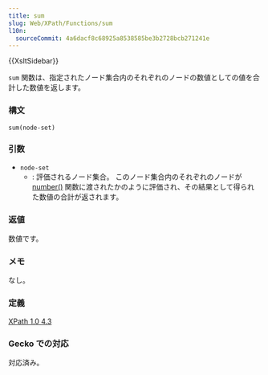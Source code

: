 ```yaml
---
title: sum
slug: Web/XPath/Functions/sum
l10n:
  sourceCommit: 4a6dacf8c68925a8538585be3b2728bcb271241e
---
```


{{XsltSidebar}}

`sum` 関数は、指定されたノード集合内のそれぞれのノードの数値としての値を合計した数値を返します。

### 構文

```plain
sum(node-set)
```

### 引数

- `node-set`
  - : 評価されるノード集合。 このノード集合内のそれぞれのノードが [number()](/ja/docs/Web/XPath/Functions/number) 関数に渡されたかのように評価され、その結果として得られた数値の合計が返されます。

### 返値

数値です。

### メモ

なし。

### 定義

[XPath 1.0 4.3](https://www.w3.org/TR/1999/REC-xpath-19991116/#function-sum)

### Gecko での対応

対応済み。
